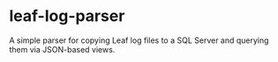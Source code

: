 # leaf-log-parser
A simple parser for copying Leaf log files to a SQL Server and querying them via JSON-based views.

